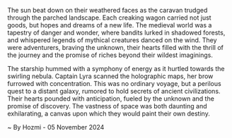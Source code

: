 
The sun beat down on their weathered faces as the caravan trudged through the parched landscape. Each creaking wagon carried not just goods, but hopes and dreams of a new life. The medieval world was a tapestry of danger and wonder, where bandits lurked in shadowed forests, and whispered legends of mythical creatures danced on the wind. They were adventurers, braving the unknown, their hearts filled with the thrill of the journey and the promise of riches beyond their wildest imaginings.

The starship hummed with a symphony of energy as it hurtled towards the swirling nebula. Captain Lyra scanned the holographic maps, her brow furrowed with concentration. This was no ordinary voyage, but a perilous quest to a distant galaxy, rumored to hold secrets of ancient civilizations. Their hearts pounded with anticipation, fueled by the unknown and the promise of discovery. The vastness of space was both daunting and exhilarating, a canvas upon which they would paint their own destiny. 

~ By Hozmi - 05 November 2024
